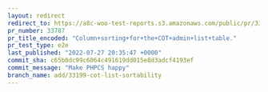 ```yaml
---
layout: redirect
redirect_to: https://a8c-woo-test-reports.s3.amazonaws.com/public/pr/33787/e2e/index.html
pr_number: 33787
pr_title_encoded: "Column+sorting+for+the+COT+admin+list+table."
pr_test_type: e2e
last_published: "2022-07-27 20:35:47 +0000"
commit_sha: c65b0dc99c6064c491619dd015e8d3adcf4193ef
commit_message: "Make PHPCS happy"
branch_name: add/33199-cot-list-sortability
---
```

